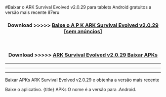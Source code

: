 #Baixar o ARK Survival Evolved v2.0.29  para tablets Android gratuitos a versão mais recente 87eru


<div align="center">
<h3>Download >>>>> <a href="https://pt-web.web.app/?pt= ARK Survival Evolved v2.0.29">Baixe o A P K ARK Survival Evolved v2.0.29 [sem anúncios]</a></h3><br>

<h3>Download >>>>> <a href="https://pt-web.web.app/?pt= ARK Survival Evolved v2.0.29">ARK Survival Evolved v2.0.29 Baixar APKs</a></h3>
</div>

----------------------------------------------------------

----------------------------------------------------------

----------------------------------------------------------

Baixar APKs ARK Survival Evolved v2.0.29 e obtenha a versão mais recente

Baixe o aplicativo. {title} APKs O nome é a versão para .Android.


